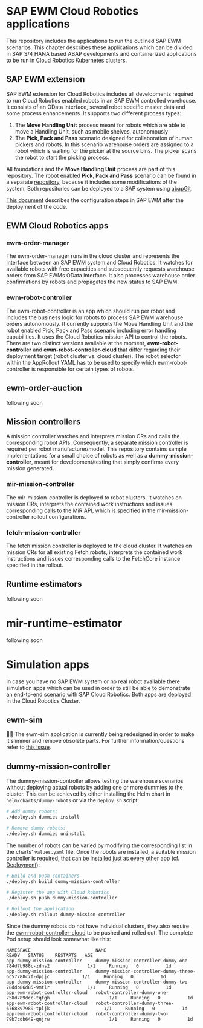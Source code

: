 # SAP EWM Cloud Robotics applications
This repository includes the applications to run the outlined SAP EWM scenarios. This chapter describes these applications which can be divided in SAP S/4 HANA based ABAP developments and containerized applications to be run in Cloud Robotics Kubernetes clusters.

## SAP EWM extension
SAP EWM extension for Cloud Robotics includes all developments required to run Cloud Robotics enabled robots in an SAP EWM controlled warehouse. It consists of an OData interface, several robot specific master data and some process enhancements. It supports two different process types: 
1. The **Move Handling Unit** process meant for robots which are able to move a Handling Unit, such as mobile shelves, autonomously 
2. The **Pick, Pack and Pass** scenario designed for collaboration of human pickers and robots. In this scenario warehouse orders are assigned to a robot which is waiting for the picker at the source bins. The picker scans the robot to start the picking process.

All foundations and the **Move Handling Unit** process are part of this repository. The robot enabled **Pick, Pack and Pass** scenario can be found in a separate [repository](https://github.com/SAP/ewm-cloud-robotics-s4), because it includes some modifications of the system.
Both repositories can be deployed to a SAP system using [abapGit](https://github.com/abapGit/abapGit).


[This document](setup-EWM.md) describes the configuration steps in SAP EWM after the deployment of the code.


## EWM Cloud Robotics apps
### ewm-order-manager
The ewm-order-manager runs in the cloud cluster and represents the interface between an SAP EWM system and Cloud Robotics. It watches for available robots with free capacities and subsequently requests warehouse orders from SAP EWMs OData interface. It also processes warehouse order confirmations by robots and propagates the new status to SAP EWM.

### ewm-robot-controller
The ewm-robot-controller is an app which should run per robot and includes the business logic for robots to process SAP EWM warehouse orders autonomously. It currently supports the Move Handling Unit and the robot enabled Pick, Pack and Pass scenario including error handling capabilities. It uses the Cloud Robotics mission API to control the robots. There are two distinct versions available at the moment, __ewm-robot-controller__ and __ewm-robot-controller-cloud__ that differ regarding their deployment target (robot cluster vs. cloud cluster). The robot selector within the AppRollout YAML has to be used to specify which ewm-robot-controller is responsible for certain types of robots.

## ewm-order-auction
following soon

## Mission controllers
A mission controller watches and interprets mission CRs and calls the corresponding robot APIs. Consequently, a separate mission controller is required per robot manufacturer/model. This repository contains sample implementations for a small choice of robots as well as a **dummy-mission-controller**, meant for development/testing that simply confirms every mission generated.

### mir-mission-controller 
The mir-mission-controller is deployed to robot clusters. It watches on mission CRs, interprets the contained work instructions and issues corresponding calls to the MiR API, which is specified in the mir-mission-controller rollout configurations. 

### fetch-mission-controller 
The fetch mission controller is deployed to the cloud cluster. It watches on mission CRs for all existing Fetch robots, interprets the contained work instructions and issues corresponding calls to the FetchCore instance specified in the rollout. 

## Runtime estimators
following soon

# mir-runtime-estimator
following soon

# Simulation apps
In case you have no SAP EWM system or no real robot available there simulation apps which can be used in order to still be able to demonstrate an end-to-end scenario with SAP Cloud Robotics. Both apps are deployed in the Cloud Robotics Cluster.

## ewm-sim
🚧🚧 The ewm-sim application is currently being redesigned in order to make it slimmer and remove obsolete parts. For further information/questions refer to [this issue](https://github.com/SAP/ewm-cloud-robotics/issues/1).

## dummy-mission-controller 
The dummy-mission-controller allows testing the warehouse scenarios without deploying actual robots by adding one or more dummies to the cluster. This can be achieved by either installing the Helm chart in `helm/charts/dummy-robots` or via the `deploy.sh` script:
```bash
# Add dummy robots:
./deploy.sh dummies install

# Remove dummy robots:
./deploy.sh dummies uninstall
```
The number of robots can be varied by modifying the corresponding list in the charts' `values.yaml` file. Once the robots are installed, a suitable mission controller is required, that can be installed just as every other app (cf. [Deployment](deployment.md)):
```bash
# Build and push containers
./deploy.sh build dummy-mission-controller

# Register the app with Cloud Robotics
./deploy.sh push dummy-mission-controller

# Rollout the application
./deploy.sh rollout dummy-mission-controller
```

Since the dummy robots do not have individual clusters, they also require the [ewm-robot-controller-cloud](#ewm-robot-controller) to be pushed and rolled out. The complete Pod setup should look somewhat like this:
```
NAMESPACE                        NAME                                                             READY   STATUS    RESTARTS   AGE
app-dummy-mission-controller     dummy-mission-controller-dummy-one-784d7b988c-zdns2              1/1     Running   0          1d
app-dummy-mission-controller     dummy-mission-controller-dummy-three-6c57788c7f-dpjjc            1/1     Running   0          1d
app-dummy-mission-controller     dummy-mission-controller-dummy-two-78ddb86d85-9mtlr              1/1     Running   0          1d
app-ewm-robot-controller-cloud   robot-controller-dummy-one-758d789dcc-tqfgh                      1/1     Running   0          1d
app-ewm-robot-controller-cloud   robot-controller-dummy-three-6768897989-tpljk                    1/1     Running   0          1d
app-ewm-robot-controller-cloud   robot-controller-dummy-two-79b7cdb649-qnjrw                      1/1     Running   0          1d
```